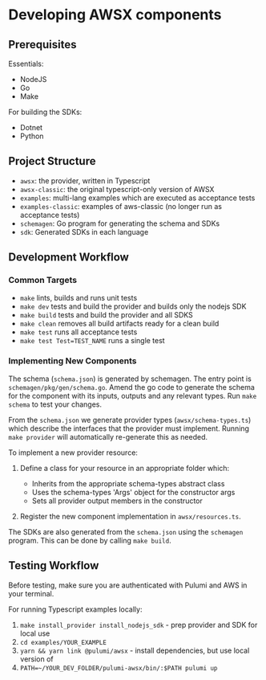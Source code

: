 # Developing AWSX components

## Prerequisites

Essentials:

- NodeJS
- Go
- Make

For building the SDKs:

- Dotnet
- Python

## Project Structure

- `awsx`: the provider, written in Typescript
- `awsx-classic`: the original typescript-only version of AWSX
- `examples`: multi-lang examples which are executed as acceptance tests
- `examples-classic`: examples of aws-classic (no longer run as acceptance tests)
- `schemagen`: Go program for generating the schema and SDKs
- `sdk`: Generated SDKs in each language

## Development Workflow

### Common Targets

- `make` lints, builds and runs unit tests
- `make dev` tests and build the provider and builds only the nodejs SDK
- `make build` tests and build the provider and all SDKS
- `make clean` removes all build artifacts ready for a clean build
- `make test` runs all acceptance tests
- `make test Test=TEST_NAME` runs a single test

### Implementing New Components

The schema (`schema.json`) is generated by schemagen. The entry point is `schemagen/pkg/gen/schema.go`. Amend the go code to generate the schema for the component with its inputs, outputs and any relevant types. Run `make schema` to test your changes.

From the `schema.json` we generate provider types (`awsx/schema-types.ts`) which describe the interfaces that the provider must implement. Running `make provider` will automatically re-generate this as needed.

To implement a new provider resource:

1. Define a class for your resource in an appropriate folder which:

    - Inherits from the appropriate schema-types abstract class
    - Uses the schema-types 'Args' object for the constructor args
    - Sets all provider output members in the constructor

2. Register the new component implementation in `awsx/resources.ts`.

The SDKs are also generated from the `schema.json` using the `schemagen` program. This can be done by calling `make build`.

## Testing Workflow

Before testing, make sure you are authenticated with Pulumi and AWS in your terminal.

For running Typescript examples locally:

1. `make install_provider install_nodejs_sdk` - prep provider and SDK for local use
1. `cd examples/YOUR_EXAMPLE`
1. `yarn && yarn link @pulumi/awsx` - install dependencies, but use local version of
1. `PATH=~/YOUR_DEV_FOLDER/pulumi-awsx/bin/:$PATH pulumi up`
